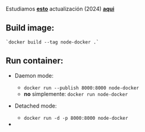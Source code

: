 Estudiamos [**esto**](https://www.docker.com/blog/getting-started-with-docker-using-node-jspart-i/)
actualización (2024) [**aqui**](https://www.digitalocean.com/community/tutorials/how-to-build-a-node-js-application-with-docker)
## Build image:
    `docker build --tag node-docker .`

## Run container:

- Daemon mode:
  - `docker run --publish 8000:8000 node-docker` 
  - **no** simplemente: `docker run node-docker`

- Detached mode:
  - `docker run -d -p 8000:8000 node-docker`
- 
